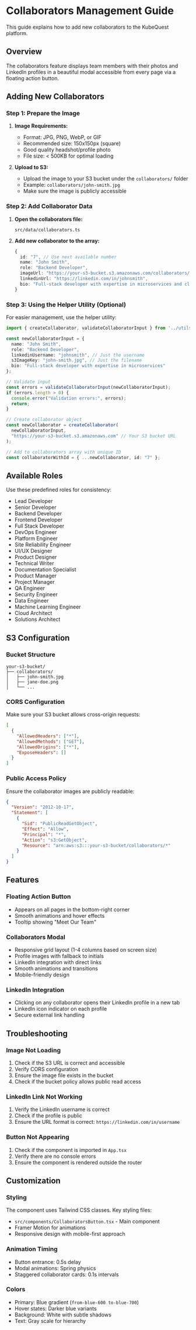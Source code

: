 # Collaborators Management Guide

This guide explains how to add new collaborators to the KubeQuest platform.

## Overview

The collaborators feature displays team members with their photos and LinkedIn profiles in a beautiful modal accessible from every page via a floating action button.

## Adding New Collaborators

### Step 1: Prepare the Image

1. **Image Requirements:**
   - Format: JPG, PNG, WebP, or GIF
   - Recommended size: 150x150px (square)
   - Good quality headshot/profile photo
   - File size: < 500KB for optimal loading

2. **Upload to S3:**
   - Upload the image to your S3 bucket under the `collaborators/` folder
   - Example: `collaborators/john-smith.jpg`
   - Make sure the image is publicly accessible

### Step 2: Add Collaborator Data

1. **Open the collaborators file:**
   ```
   src/data/collaborators.ts
   ```

2. **Add new collaborator to the array:**
   ```typescript
   {
     id: "7", // Use next available number
     name: "John Smith",
     role: "Backend Developer",
     imageUrl: "https://your-s3-bucket.s3.amazonaws.com/collaborators/john-smith.jpg",
     linkedinUrl: "https://linkedin.com/in/johnsmith",
     bio: "Full-stack developer with expertise in microservices and cloud architecture"
   }
   ```

### Step 3: Using the Helper Utility (Optional)

For easier management, use the helper utility:

```typescript
import { createCollaborator, validateCollaboratorInput } from '../utils/collaboratorHelper';

const newCollaboratorInput = {
  name: "John Smith",
  role: "Backend Developer",
  linkedinUsername: "johnsmith", // Just the username
  s3ImageKey: "john-smith.jpg", // Just the filename
  bio: "Full-stack developer with expertise in microservices"
};

// Validate input
const errors = validateCollaboratorInput(newCollaboratorInput);
if (errors.length > 0) {
  console.error("Validation errors:", errors);
  return;
}

// Create collaborator object
const newCollaborator = createCollaborator(
  newCollaboratorInput,
  "https://your-s3-bucket.s3.amazonaws.com" // Your S3 bucket URL
);

// Add to collaborators array with unique ID
const collaboratorWithId = { ...newCollaborator, id: "7" };
```

## Available Roles

Use these predefined roles for consistency:

- Lead Developer
- Senior Developer
- Backend Developer
- Frontend Developer
- Full Stack Developer
- DevOps Engineer
- Platform Engineer
- Site Reliability Engineer
- UI/UX Designer
- Product Designer
- Technical Writer
- Documentation Specialist
- Product Manager
- Project Manager
- QA Engineer
- Security Engineer
- Data Engineer
- Machine Learning Engineer
- Cloud Architect
- Solutions Architect

## S3 Configuration

### Bucket Structure
```
your-s3-bucket/
├── collaborators/
│   ├── john-smith.jpg
│   ├── jane-doe.png
│   └── ...
```

### CORS Configuration
Make sure your S3 bucket allows cross-origin requests:

```json
[
  {
    "AllowedHeaders": ["*"],
    "AllowedMethods": ["GET"],
    "AllowedOrigins": ["*"],
    "ExposeHeaders": []
  }
]
```

### Public Access Policy
Ensure the collaborator images are publicly readable:

```json
{
  "Version": "2012-10-17",
  "Statement": [
    {
      "Sid": "PublicReadGetObject",
      "Effect": "Allow",
      "Principal": "*",
      "Action": "s3:GetObject",
      "Resource": "arn:aws:s3:::your-s3-bucket/collaborators/*"
    }
  ]
}
```

## Features

### Floating Action Button
- Appears on all pages in the bottom-right corner
- Smooth animations and hover effects
- Tooltip showing "Meet Our Team"

### Collaborators Modal
- Responsive grid layout (1-4 columns based on screen size)
- Profile images with fallback to initials
- LinkedIn integration with direct links
- Smooth animations and transitions
- Mobile-friendly design

### LinkedIn Integration
- Clicking on any collaborator opens their LinkedIn profile in a new tab
- LinkedIn icon indicator on each profile
- Secure external link handling

## Troubleshooting

### Image Not Loading
1. Check if the S3 URL is correct and accessible
2. Verify CORS configuration
3. Ensure the image file exists in the bucket
4. Check if the bucket policy allows public read access

### LinkedIn Link Not Working
1. Verify the LinkedIn username is correct
2. Check if the profile is public
3. Ensure the URL format is correct: `https://linkedin.com/in/username`

### Button Not Appearing
1. Check if the component is imported in `App.tsx`
2. Verify there are no console errors
3. Ensure the component is rendered outside the router

## Customization

### Styling
The component uses Tailwind CSS classes. Key styling files:
- `src/components/CollaboratorsButton.tsx` - Main component
- Framer Motion for animations
- Responsive design with mobile-first approach

### Animation Timing
- Button entrance: 0.5s delay
- Modal animations: Spring physics
- Staggered collaborator cards: 0.1s intervals

### Colors
- Primary: Blue gradient (`from-blue-600 to-blue-700`)
- Hover states: Darker blue variants
- Background: White with subtle shadows
- Text: Gray scale for hierarchy
